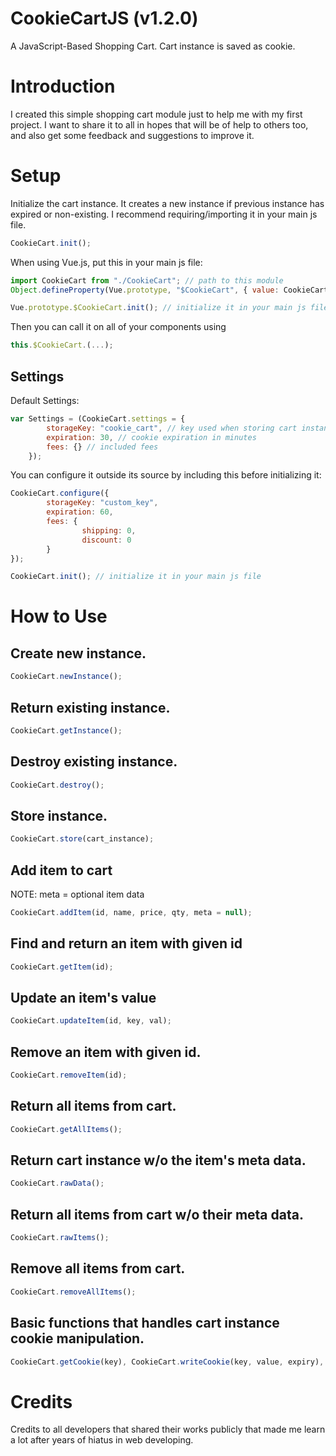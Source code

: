 # CookieCartJS (v1.2.0)
A JavaScript-Based Shopping Cart. Cart instance is saved as cookie.




# Introduction
I created this simple shopping cart module just to help me with my first project. I want to share it to all in hopes that will be of help to others too, and also get some feedback and suggestions to improve it.




# Setup

Initialize the cart instance. It creates a new instance if previous instance has expired or non-existing. I recommend requiring/importing it in your main js file.
```javascript
CookieCart.init();
```

When using Vue.js, put this in your main js file:
```javascript
import CookieCart from "./CookieCart"; // path to this module
Object.defineProperty(Vue.prototype, "$CookieCart", { value: CookieCart });

Vue.prototype.$CookieCart.init(); // initialize it in your main js file
```
Then you can call it on all of your components using 
```javascript
this.$CookieCart.(...);
```

## Settings
Default Settings:
```javascript
var Settings = (CookieCart.settings = {
        storageKey: "cookie_cart", // key used when storing cart instance to cookie
        expiration: 30, // cookie expiration in minutes
        fees: {} // included fees
    });
```
You can configure it outside its source by including this before initializing it:
```javascript
CookieCart.configure({
        storageKey: "custom_key",
        expiration: 60,
        fees: {
                shipping: 0,
                discount: 0
        }
});

CookieCart.init(); // initialize it in your main js file
```




# How to Use

## Create new instance.
```javascript
CookieCart.newInstance();
```


## Return existing instance.
```javascript
CookieCart.getInstance();
```


## Destroy existing instance.
```javascript
CookieCart.destroy();
```


## Store instance.
```javascript
CookieCart.store(cart_instance);
```


## Add item to cart
NOTE: meta = optional item data
```javascript
CookieCart.addItem(id, name, price, qty, meta = null);
```


## Find and return an item with given id
```javascript
CookieCart.getItem(id);
```


## Update an item's value
```javascript
CookieCart.updateItem(id, key, val);
```


## Remove an item with given id.
```javascript
CookieCart.removeItem(id);
```


## Return all items from cart.
```javascript
CookieCart.getAllItems();
```


## Return cart instance w/o the item's meta data.
```javascript
CookieCart.rawData();
```


## Return all items from cart w/o their meta data.
```javascript
CookieCart.rawItems();
```


## Remove all items from cart.
```javascript
CookieCart.removeAllItems();
```


## Basic functions that handles cart instance cookie manipulation.
```javascript
CookieCart.getCookie(key), CookieCart.writeCookie(key, value, expiry), CookieCart.deleteCookie(key)
```




# Credits
Credits to all developers that shared their works publicly that made me learn a lot after years of hiatus in web developing.   
